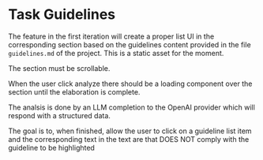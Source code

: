 # Task Guidelines

The feature in the first iteration will create a proper list UI in the corresponding section based on the guidelines content provided in the file `guidelines.md` of the project. This is a static asset for the moment.

The section must be scrollable.

When the user click analyze there should be a loading component over the section until the elaboration is complete.

The analsis is done by an LLM completion to the OpenAI provider which will respond with a structured data.

The goal is to, when finished, allow the user to click on a guideline list item and the corresponding text in the text are that DOES NOT comply with the guideline to be highlighted
